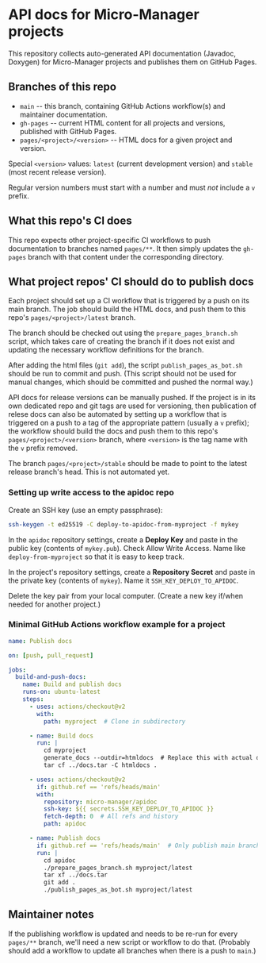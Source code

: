 # API docs for Micro-Manager projects

This repository collects auto-generated API documentation (Javadoc, Doxygen)
for Micro-Manager projects and publishes them on GitHub Pages.

## Branches of this repo

- `main` -- this branch, containing GitHub Actions workflow(s) and maintainer
  documentation.
- `gh-pages` -- current HTML content for all projects and versions, published
  with GitHub Pages.
- `pages/<project>/<version>` -- HTML docs for a given project and version.

Special `<version>` values: `latest` (current development version) and `stable`
(most recent release version).

Regular version numbers must start with a number and must _not_ include a `v`
prefix.

## What this repo's CI does

This repo expects other project-specific CI workflows to push documentation to
branches named `pages/**`. It then simply updates the `gh-pages` branch with
that content under the corresponding directory.

## What project repos' CI should do to publish docs

Each project should set up a CI workflow that is triggered by a push on its
main branch. The job should build the HTML docs, and push them to this repo's
`pages/<project>/latest` branch.

The branch should be checked out using the `prepare_pages_branch.sh` script,
which takes care of creating the branch if it does not exist and updating the
necessary workflow definitions for the branch.

After adding the html files (`git add`), the script `publish_pages_as_bot.sh`
should be run to commit and push. (This script should not be used for manual
changes, which should be committed and pushed the normal way.)

API docs for release versions can be manually pushed. If the project is in its
own dedicated repo and git tags are used for versioning, then publication of
relese docs can also be automated by setting up a workflow that is triggered on
a push to a tag of the appropriate pattern (usually a `v` prefix); the workflow
should build the docs and push them to this repo's `pages/<project>/<version>`
branch, where `<version>` is the tag name with the `v` prefix removed.

The branch `pages/<project>/stable` should be made to point to the latest
release branch's head. This is not automated yet.

### Setting up write access to the apidoc repo

Create an SSH key (use an empty passphrase):
```sh
ssh-keygen -t ed25519 -C deploy-to-apidoc-from-myproject -f mykey
```

In the `apidoc` repository settings, create a **Deploy Key** and paste in the
public key (contents of `mykey.pub`). Check Allow Write Access. Name like
`deploy-from-myproject` so that it is easy to keep track.

In the project's repository settings, create a **Repository Secret** and paste
in the private key (contents of `mykey`). Name it `SSH_KEY_DEPLOY_TO_APIDOC`.

Delete the key pair from your local computer. (Create a new key if/when needed
for another project.)

### Minimal GitHub Actions workflow example for a project

```yml
name: Publish docs

on: [push, pull_request]

jobs:
  build-and-push-docs:
    name: Build and publish docs
    runs-on: ubuntu-latest
    steps:
      - uses: actions/checkout@v2
        with:
          path: myproject  # Clone in subdirectory

      - name: Build docs
        run: |
          cd myproject
          generate_docs --outdir=htmldocs  # Replace this with actual doc gen
          tar cf ../docs.tar -C htmldocs .

      - uses: actions/checkout@v2
        if: github.ref == 'refs/heads/main'
        with:
          repository: micro-manager/apidoc
          ssh-key: ${{ secrets.SSH_KEY_DEPLOY_TO_APIDOC }}
          fetch-depth: 0  # All refs and history
          path: apidoc

      - name: Publish docs
        if: github.ref == 'refs/heads/main'  # Only publish main branch docs
        run: |
          cd apidoc
          ./prepare_pages_branch.sh myproject/latest
          tar xf ../docs.tar
          git add .
          ./publish_pages_as_bot.sh myproject/latest
```

## Maintainer notes

If the publishing workflow is updated and needs to be re-run for every
`pages/**` branch, we'll need a new script or workflow to do that. (Probably
should add a workflow to update all branches when there is a push to `main`.)
